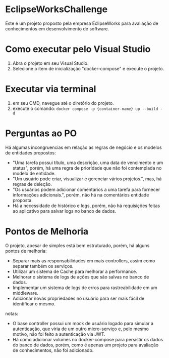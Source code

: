 # EclipseWorksChallenge

Este é um projeto proposto pela empresa EclipseWorks para avaliação de conhecimentos em desenvolvimento de software.

# Como executar pelo Visual Studio

1. Abra o projeto em seu Visual Studio.
2. Selecione o item de inicialização "docker-compose" e execute o projeto.

# Executar via terminal

1. em seu CMD, navegue até o diretório do projeto.
2. execute o comando: `docker compose -p {container-name} up --build -d`

# Perguntas ao PO

Há algumas incongruencias em relação as regras de negócio e os modelos de entidades propostos:
- "Uma tarefa possui título, uma descrição, uma data de vencimento e um status", porém, há uma regra de prioridade que não foi contemplada no modelo de entidade.
- "Um usuário pode criar, visualizar e gerenciar vários projetos.", mas, há regras de deleção.
- "Os usuários podem adicionar comentários a uma tarefa para fornecer informações adicionais.", porém, não há na comentários entidade proposta.
- Há a necessidade de histórico e logs, porém, não há requisições feitas ao aplicativo para salvar logs no banco de dados.

# Pontos de Melhoria

O projeto, apesar de simples está bem estruturado, porém, há alguns pontos de melhoria:
- Separar mais as responsabilidades em mais controllers, assim como separar também os serviços.
- Utilizar um sistema de Cache para melhorar a performance.
- Melhorar o sistema de logs de ações que são salvas no banco de dados.
- Implementar um sistema de logs de erros para rastreabilidade em um middleware.
- Adicionar novas propriedades no usuário para ser mais fácil de identificar o mesmo.

notas: 
- O base controller possui um mock de usuário logado para simular a autenticação, que viria de um outro micro-serviço e, pelo mesmo motivo, não foi feito a autenticação via JWT.
- Há como adicionar volumes no docker-compose para persistir os dados do banco de dados, porém, como é apenas um projeto para avaliação de conhecimentos, não foi adicionado.

